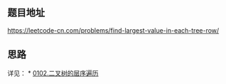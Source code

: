 
## 题目地址 
https://leetcode-cn.com/problems/find-largest-value-in-each-tree-row/
## 思路 
详见：
    * [0102.二叉树的层序遍历](https://github.com/youngyangyang04/leetcode/blob/master/problems/0102.二叉树的层序遍历.md)
